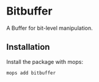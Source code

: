 # Bitbuffer
A Buffer for bit-level manipulation.

## Installation
Install the package with mops:
```
mops add bitbuffer
```